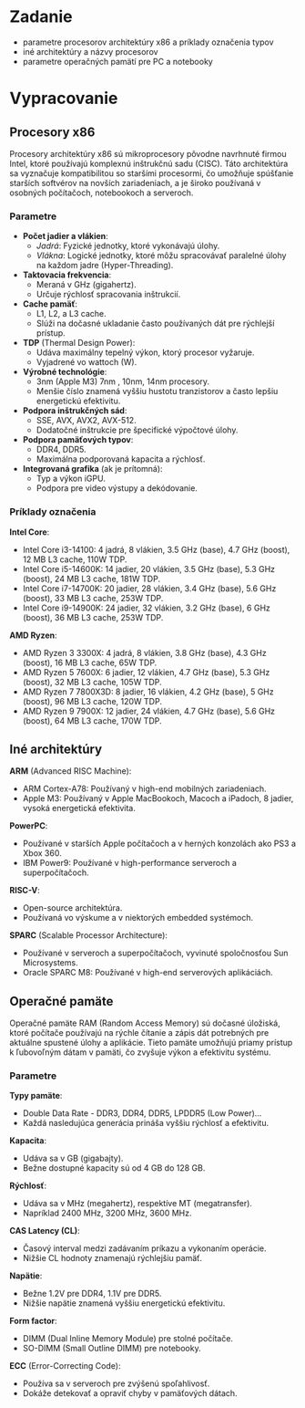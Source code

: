 # Zadanie

- parametre procesorov architektúry x86 a príklady označenia typov
- iné architektúry a názvy procesorov
- parametre operačných pamätí pre PC a notebooky

# Vypracovanie

## Procesory x86

Procesory architektúry x86 sú mikroprocesory pôvodne navrhnuté firmou Intel, ktoré používajú komplexnú inštrukčnú sadu (CISC). Táto architektúra sa vyznačuje kompatibilitou so staršími procesormi, čo umožňuje spúšťanie starších softvérov na novších zariadeniach, a je široko používaná v osobných počítačoch, notebookoch a serveroch.

### Parametre

- **Počet jadier a vlákien**:
  - _Jadrá_: Fyzické jednotky, ktoré vykonávajú úlohy.
  - _Vlákna_: Logické jednotky, ktoré môžu spracovávať paralelné úlohy na každom jadre (Hyper-Threading).
- **Taktovacia frekvencia**:
  - Meraná v GHz (gigahertz).
  - Určuje rýchlosť spracovania inštrukcií.
- **Cache pamäť**:
  - L1, L2, a L3 cache.
  - Slúži na dočasné ukladanie často používaných dát pre rýchlejší prístup.
- **TDP** (Thermal Design Power):
  - Udáva maximálny tepelný výkon, ktorý procesor vyžaruje.
  - Vyjadrené vo wattoch (W).
- **Výrobné technológie**:
  - 3nm (Apple M3) 7nm , 10nm, 14nm procesory.
  - Menšie číslo znamená vyššiu hustotu tranzistorov a často lepšiu energetickú efektivitu.
- **Podpora inštrukčných sád**:
  - SSE, AVX, AVX2, AVX-512.
  - Dodatočné inštrukcie pre špecifické výpočtové úlohy.
- **Podpora pamäťových typov**:
  - DDR4, DDR5.
  - Maximálna podporovaná kapacita a rýchlosť.
- **Integrovaná grafika** (ak je prítomná):
  - Typ a výkon iGPU.
  - Podpora pre video výstupy a dekódovanie.

### Príklady označenia

**Intel Core**:

- Intel Core i3-14100: 4 jadrá, 8 vlákien, 3.5 GHz (base), 4.7 GHz (boost), 12 MB L3 cache, 110W TDP.
- Intel Core i5-14600K: 14 jadier, 20 vlákien, 3.5 GHz (base), 5.3 GHz (boost), 24 MB L3 cache, 181W TDP.
- Intel Core i7-14700K: 20 jadier, 28 vlákien, 3.4 GHz (base), 5.6 GHz (boost), 33 MB L3 cache, 253W TDP.
- Intel Core i9-14900K: 24 jadier, 32 vlákien, 3.2 GHz (base), 6 GHz (boost), 36 MB L3 cache, 253W TDP.

**AMD Ryzen**:

- AMD Ryzen 3 3300X: 4 jadrá, 8 vlákien, 3.8 GHz (base), 4.3 GHz (boost), 16 MB L3 cache, 65W TDP.
- AMD Ryzen 5 7600X: 6 jadier, 12 vlákien, 4.7 GHz (base), 5.3 GHz (boost), 32 MB L3 cache, 105W TDP.
- AMD Ryzen 7 7800X3D: 8 jadier, 16 vlákien, 4.2 GHz (base), 5 GHz (boost), 96 MB L3 cache, 120W TDP.
- AMD Ryzen 9 7900X: 12 jadier, 24 vlákien, 4.7 GHz (base), 5.6 GHz (boost), 64 MB L3 cache, 170W TDP.

## Iné architektúry

**ARM** (Advanced RISC Machine):

- ARM Cortex-A78: Používaný v high-end mobilných zariadeniach.
- Apple M3: Používaný v Apple MacBookoch, Macoch a iPadoch, 8 jadier, vysoká energetická efektivita.

**PowerPC**:

- Používané v starších Apple počítačoch a v herných konzolách ako PS3 a Xbox 360.
- IBM Power9: Používané v high-performance serveroch a superpočítačoch.

**RISC-V**:

- Open-source architektúra.
- Používaná vo výskume a v niektorých embedded systémoch.

**SPARC** (Scalable Processor Architecture):

- Používané v serveroch a superpočítačoch, vyvinuté spoločnosťou Sun Microsystems.
- Oracle SPARC M8: Používané v high-end serverových aplikáciách.

## Operačné pamäte

Operačné pamäte RAM (Random Access Memory) sú dočasné úložiská, ktoré počítače používajú na rýchle čítanie a zápis dát potrebných pre aktuálne spustené úlohy a aplikácie. Tieto pamäte umožňujú priamy prístup k ľubovoľným dátam v pamäti, čo zvyšuje výkon a efektivitu systému.

### Parametre

**Typy pamäte**:

- Double Data Rate - DDR3, DDR4, DDR5, LPDDR5 (Low Power)...
- Každá nasledujúca generácia prináša vyššiu rýchlosť a efektivitu.

**Kapacita**:

- Udáva sa v GB (gigabajty).
- Bežne dostupné kapacity sú od 4 GB do 128 GB.

**Rýchlosť**:

- Udáva sa v MHz (megahertz), respektíve MT (megatransfer).
- Napríklad 2400 MHz, 3200 MHz, 3600 MHz.

**CAS Latency (CL)**:

- Časový interval medzi zadávaním príkazu a vykonaním operácie.
- Nižšie CL hodnoty znamenajú rýchlejšiu pamäť.

**Napätie**:

- Bežne 1.2V pre DDR4, 1.1V pre DDR5.
- Nižšie napätie znamená vyššiu energetickú efektivitu.

**Form factor**:

- DIMM (Dual Inline Memory Module) pre stolné počítače.
- SO-DIMM (Small Outline DIMM) pre notebooky.

**ECC** (Error-Correcting Code):

- Používa sa v serveroch pre zvýšenú spoľahlivosť.
- Dokáže detekovať a opraviť chyby v pamäťových dátach.
